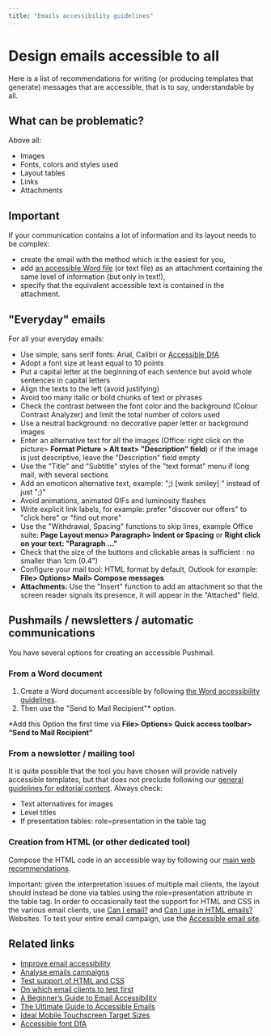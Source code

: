 ```yaml
---
title: "Emails accessibility guidelines"
---
```


# Design emails accessible to all 

Here is a list of recommendations for writing (or producing templates that generate) messages that are accessible, that is to say, understandable by all.

## What can be problematic?
Above all:
- Images
- Fonts, colors and styles used
- Layout tables
- Links
-	Attachments

## Important

If your communication contains a lot of information and its layout needs to be complex:
- create the email with the method which is the easiest for you,
- add [an accessible Word file](../word) (or text file) as an attachment containing the same level of information (but only in text!),
- specify that the equivalent accessible text is contained in the attachment.

## "Everyday" emails
For all your everyday emails:
- Use simple, sans serif fonts: Arial, Calibri or [Accessible DfA](https://github.com/Orange-OpenSource/font-accessible-dfa)
- Adopt a font size at least equal to 10 points
- Put a capital letter at the beginning of each sentence but avoid whole sentences in capital letters
- Align the texts to the left (avoid justifying)
- Avoid too many italic or bold chunks of text or phrases
- Check the contrast between the font color and the background (Colour Contrast Analyzer) and limit the total number of colors used
- Use a neutral background: no decorative paper letter or background images
- Enter an alternative text for all the images (Office: right click on the picture> **Format Picture > Alt text> "Description" field**) or if the image is just descriptive, leave the "Description" field empty
- Use the "Title" and "Subtitle" styles of the "text format" menu if long mail, with several sections
- Add an emoticon alternative text, example: ";) [wink smiley] " instead of just ";)"
- Avoid animations, animated GIFs and luminosity flashes
- Write explicit link labels, for example: prefer "discover our offers" to "click here" or "find out more"
- Use the "Withdrawal, Spacing" functions to skip lines, example Office suite: **Page Layout menu> Paragraph> Indent or Spacing** or **Right click on your text: "Paragraph ..."**
- Check that the size of the buttons and clickable areas is sufficient : no smaller than 1cm (0.4")
- Configure your mail tool: HTML format by default, Outlook for example: **File> Options> Mail> Compose messages**
-	**Attachments:** Use the "Insert" function to add an attachment so that the screen reader signals its presence, it will appear in the "Attached" field.

## Pushmails / newsletters / automatic communications
You have several options for creating an accessible Pushmail.

### From a Word document
1. Create a Word document accessible by following [the Word accessibility guidelines](../word/create).
2. Then use the "Send to Mail Recipient"* option.

*Add this Option the first time via **File> Options> Quick access toolbar> “Send to Mail Recipient”**

### From a newsletter / mailing tool
It is quite possible that the tool you have chosen will provide natively accessible templates, but that does not preclude following our [general guidelines for editorial content](https://a11y-guidelines.orange.com/others_EN/editorial.html).
Always check:
-	Text alternatives for images
-	Level titles
-	If presentation tables: role=presentation in the table tag

### Creation from HTML (or other dedicated tool)
Compose the HTML code in an accessible way by following our [main web recommendations](../../web).  

Important: given the interpretation issues of multiple mail clients, the layout should instead be done via tables using the role=presentation attribute in the table tag.
In order to occasionally test the support for HTML and CSS in the various email clients, use [Can I email?](https://www.caniemail.com/) and [Can I use in HTML emails?](https://caniuse.email/) Websites.
To test your entire email campaign, use the [Accessible email site](http://www.accessible-email.org/).

## Related links
- [Improve email accessibility ](https://support.office.com/en-us/article/video-improve-email-accessibility-ebf3730a-18f8-4b57-81d1-730086231775?omkt=en-001&ui=en-US&rs=en-001&ad=US)
- [Analyse emails campaigns](http://www.accessible-email.org/)
- [Test support of HTML and CSS](https://www.caniemail.com/)
- [On which email clients to test first](https://emails.hteumeuleu.com/which-email-clients-should-you-test-on-b2a892e57606)
- [A Beginner’s Guide to Email Accessibility](https://webdesign.tutsplus.com/tutorials/a-beginners-guide-to-email-accessibility--cms-31240)
- [The Ultimate Guide to Accessible Emails](https://litmus.com/blog/ultimate-guide-accessible-emails)
- [Ideal Mobile Touchscreen Target Sizes](https://www.smashingmagazine.com/2012/02/finger-friendly-design-ideal-mobile-touchscreen-target-sizes/)
- [Accessible font DfA](https://github.com/Orange-OpenSource/font-accessible-dfa)
